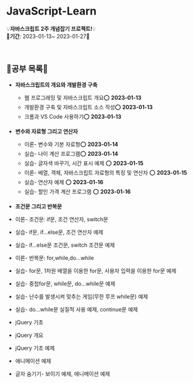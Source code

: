 # JavaScript-Learn
💡<b>자바스크립트 2주 개념잡기 프로젝트!</b>💡  
📕<b>기간</b>: 2023-01-13~ 2023-01-27📕

<br>

## 📖공부 목록📖
 * <b>자바스크립트의 개요와 개발환경 구축</b>
   * 웹 프로그래밍 및 자바스크립트 개요⭕ <b>2023-01-13</b>  
   * 개발환경 구축 및 자바스크립트 소스 작성⭕ <b>2023-01-13</b>    
   * 크롬과 VS Code 사용하기⭕ <b>2023-01-13</b>  
   
 * <b>변수와 자료형 그리고 연산자</b>
   * 이론- 변수와 기본 자료형⭕ <b>2023-01-14</b>  
   * 실습- 나이 계산 프로그램⭕ <b>2023-01-14</b>
   * 실습- 글자색 바꾸기, 시간 표시 예제 ⭕ <b>2023-01-15</b>
   * 이론- 배열, 객체, 자바스크립트 자료형의 특징 및 연산자 ⭕ <b>2023-01-15</b>
   * 실습- 연산자 예제 ⭕ <b>2023-01-16</b>
   * 실습- 할인 가격 계산 프로그램 ⭕ <b>2023-01-16</b>
   
  * <b>조건문 그리고 반복문</b>
   * 이론- 조건문: if문, 조건 연산자, switch문
   * 실습- if문, if...else문, 조건 연산자 예제
   * 실습- if...else문 조건문, switch 조건문 예제
   * 이론- 반복문: for,while,do...while
   * 실습- for문, 1차원 배열을 이용한 for문, 사용자 입력을 이용한 for문 예제
   * 실습- 중첩for문, while문, do...while문 예제
   * 실습- 난수를 발생시켜 맞추는 게임(무한 루프 while문) 예제
   * 실습- do...while문 실질적 사용 예제, continue문 예제
   
  * jQuery 기초
   * jQuery 개요
   * jQuery 기초 예제
   * 애니메이션 예제
   * 글자 숨기기- 보이기 예제, 애니메이션 예제
  
   
